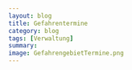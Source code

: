 ```yaml
---
layout: blog
title: Gefahrentermine
category: blog
tags: [Verwaltung]  
summary:  
image: GefahrengebietTermine.png
---
```

